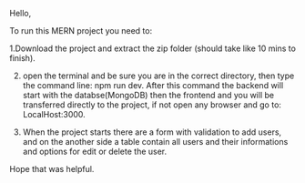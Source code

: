 Hello,

To run this MERN project you need to:

1.Download the project and extract the zip folder (should take like 10 mins to finish).

2. open the terminal and be sure you are in the correct directory, then type the command line: npm run dev. After this command the backend will start with the databse(MongoDB) then the frontend and you will be transferred directly to the project, if not open any browser and go to: LocalHost:3000.

3. When the project starts there are a form with validation to add users, and on the another side a table contain all users and their informations and options for edit or delete the user.

Hope that was helpful.
 

